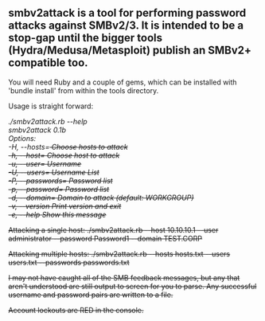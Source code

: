 ## smbv2attack is a tool for performing password attacks against SMBv2/3. It is intended to be a stop-gap until the bigger tools (Hydra/Medusa/Metasploit) publish an SMBv2+ compatible too.

You will need Ruby and a couple of gems, which can be installed with 'bundle install' from within the tools directory.

Usage is straight forward:

_./smbv2attack.rb --help  
smbv2attack 0.1b  
Options:  
  -H, --hosts=<s>        Choose hosts to attack  
  -h, --host=<s>         Choose host to attack  
  -u, --user=<s>         Username  
  -U, --users=<s>        Username List  
  -P, --passwords=<s>    Password list  
  -p, --password=<s>     Password list  
  -d, --domain=<s>       Domain to attack (default: WORKGROUP)  
  -v, --version          Print version and exit  
  -e, --help             Show this message_
  
  Attacking a single host:
  ./smbv2attack.rb --host 10.10.10.1 --user administrator --password Password1 --domain TEST.CORP
  
  Attacking multiple hosts:
  ./smbv2attack.rb --hosts hosts.txt --users users.txt --passwords passwords.txt

I may not have caught all of the SMB feedback messages, but any that aren't understood are still output to screen for you to parse. Any successful username and password pairs are written to a file.

Account lockouts are RED in the console.


